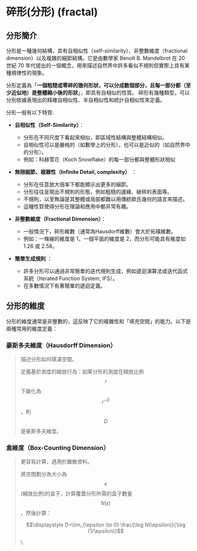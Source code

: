# 碎形(分形) (fractal)

## 分形簡介

分形是一種幾何結構，具有自相似性（self-similarity）、非整數維度（fractional dimension）以及複雜的細節結構。它是由數學家 Benoît B. Mandelbrot 在 20 世紀 70 年代提出的一個概念，用來描述自然界中許多看似不規則但實際上具有某種規律性的現象。

分形定義為「**一個粗糙或零碎的幾何形狀，可以分成數個部分，且每一部分都（至少近似地）是整體縮小後的形狀**」，即具有自相似的性質。碎形有幾種類型，可以分別依據表現出的精確自相似性、半自相似性和統計自相似性來定義。

分形一般有以下特質:

* **自相似性（Self-Similarity）**：
  * 分形在不同尺度下看起來相似，即區域性結構與整體結構相似。
  * 自相似性可以是嚴格的（如數學上的分形），也可以是近似的（如自然界中的分形）。
  * 例如：科赫雪花（Koch Snowflake）的每一部分都與整體形狀相似
*   **無限細節、複雜性（Infinite Detail, complexity）** ：

    * 分形在任意放大倍率下都能顯示出更多的細節。
    * 分形往往呈現出不規則的形態，例如粗糙的邊緣、破碎的表面等。
    * 不規則，以至無論是其整體或局部都難以用傳統歐氏幾何的語言來描述。
    * 這種性質使得分形在理論和應用中都非常有趣。


*   **非整數維度（Fractional Dimension）**：

    * 一般情況下，碎形維數（通常為Hausdorff維數）會大於拓樸維數。
    * 例如：一條線的維度是 1，一個平面的維度是 2，而分形可能具有維度如 1.26 或 2.58。


*   **簡單生成規則** ：

    * 許多分形可以通過非常簡單的迭代規則生成，例如遞迴演算法或迭代函式系統（Iterated Function System, IFS）。
    * 在多數情況下有著簡單的遞迴定義。



## 分形的維度

分形的維度通常是非整數的，這反映了它的複雜性和「填充空間」的能力。以下是兩種常用的維度定義：

### **豪斯多夫維度（Hausdorff Dimension）**&#x20;

> 描述分形如何填滿空間。
>
> 定義基於測度的縮放行為：如果分形的測度在縮放比例$$r$$下變化為$$r^{−D}$$，則$$D$$是豪斯多夫維度。

### **盒維度（Box-Counting Dimension）**

> 更容易計算，適用於離散資料。
>
> 將空間劃分為大小為$$\epsilon$$(縮放比例)的盒子，計算覆蓋分形所需的盒子數量 $$N(\epsilon)$$，然後計算：
>
> $$\displaystyle D=\lim_{\epsilon \to 0} \frac{\log N(\epsilon)}{\log (1/\epsilon)}$$
>
> \
>

